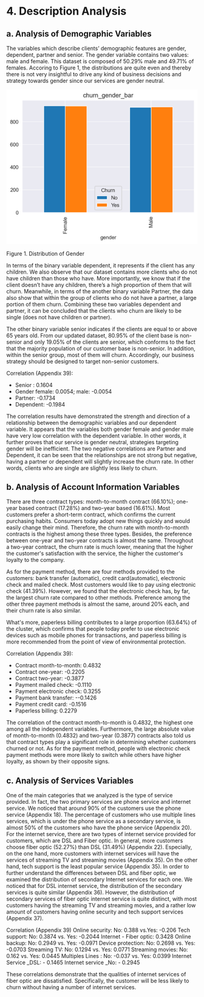 # 4. Description Analysis
## a. Analysis of Demographic Variables 
The variables which describe clients’ demographic features are gender, dependent, partner and senior. The gender variable contains two values: male and female. This dataset is composed of 50.29%  male and 49.71% of females. Accoring to Figure 1, the distributions are quite even and thereby there is not very insightful to drive any kind of business decisions and strategy towards gender since our services are gender neutral. 

![alt text](https://github.com/tzyiyuet/telecom_customer_churn/blob/master/churn_gender_bar.png)

Figure 1. Distribution of Gender

In terms of the binary variable dependent, it represents if the client has any children. We also observe that our dataset contains more clients who do not have children than those who have. More importantly, we know that if the client doesn’t have any children, there’s a high proportion of them that will churn. Meanwhile, in terms of the another binary variable Partner, the data also show that within the group of clients who do not have a partner, a large portion of them churn. Combining these two variables dependent and partner, it can be concluded that the clients who churn are likely to be single (does not have children or partner). 

The other binary variable senior indicates if the clients are equal to or above 65 years old. From our updated dataset, 80.95% of the client base is non-senior and only 19.05% of the clients are senior, which conforms to the fact that the majority population of our customer base is non-senior. In addition, within the senior group, most of them will churn. Accordingly, our business strategy should be designed to target non-senior customers. 

Correlation (Appendix  39):
* Senior : 0.1604
* Gender female: 0.0054; male: -0.0054
* Partner: -0.1734
* Dependent: -0.1984

The correlation results have demonstrated the strength and direction of a relationship between the demographic variables and our dependent variable. It appears that the variables both gender female and gender male have very low correlation with the dependent variable. In other words, it further proves that our service is gender neutral, strategies targeting gender will be inefficient. The two negative correlations are Partner and Dependent, it can be seen that the relationships are not strong but negative, having a partner or dependent will slightly increase the churn rate. In other words, clients who are single are slightly less likely to churn.

## b. Analysis of Account Information Variables
There are three contract types: month-to-month contract (66.10%); one-year based contract (17.28%) and two-year based (16.61%). Most customers prefer a short-term contract, which confirms the current purchasing habits. Consumers today adopt new things quickly and would easily change their mind. Therefore, the churn rate with month-to-month contracts is the highest among these three types. Besides, the preference between one-year and two-year contracts is almost the same. Throughout a two-year contract, the churn rate is much lower, meaning that the higher the customer's satisfaction with the service, the higher the customer's loyalty to the company.

As for the payment method, there are four methods provided to the customers: bank transfer (automatic), credit card(automatic), electronic check and mailed check. Most customers would like to pay using electronic check (41.39%). However, we found that the electronic check has, by far, the largest churn rate compared to other methods. Preference among the other three payment methods is almost the same, around 20% each, and their churn rate is also similar. 

What's more, paperless billing contributes to a large proportion (63.64%) of the cluster, which confirms that people today prefer to use electronic devices such as mobile phones for transactions, and paperless billing is more recommended from the point of view of environmental protection. 

Correlation (Appendix  39):
* Contract month-to-month: 0.4832
* Contract one-year: -0.2205
* Contract two-year: -0.3877
* Payment mailed check: -0.1110
* Payment electronic check: 0.3255
* Payment bank transfer: --0.1426
* Payment credit card: -0.1516
* Paperless billing: 0.2279

The correlation of the contract month-to-month is 0.4832, the highest one among all the independent variables. Furthermore, the large absolute value of month-to-month (0.4832) and two-year (0.3877) contracts also told us that contract types play a significant role in determining whether customers churned or not. As for the payment method, people with electronic check payment methods were more likely to switch while others have higher loyalty, as shown by their opposite signs.

## c. Analysis of Services Variables
One of the main categories that we analyzed is the type of service provided. In fact, the two primary services are phone service and internet service. We noticed that around 90% of the customers use the phone service (Appendix 18).  The percentage of customers who use multiple lines services, which is under the phone service as a secondary service, is almost 50% of the customers who have the phone service (Appendix 20). For the internet service, there are two types of internet service provided for customers, which are DSL and Fiber optic. In general, more customers choose fiber optic (52.27%) than DSL (31.49%) (Appendix 22). Especially, on the one hand, more customers with internet services will have the services of streaming TV and streaming movies (Appendix 35). On the other hand, tech support is the least popular service (Appendix 35). In order to further understand the differences between DSL and fiber optic, we examined the distribution of secondary Internet services for each one. We noticed that for DSL internet service, the distribution of the secondary services is quite similar (Appendix 36). However, the distribution of secondary services of fiber optic internet service is quite distinct, with most customers having the streaming TV and streaming movies, and a rather low amount of customers having online security and tech support services (Appendix 37). 

Correlation (Appendix 39)
Online security: No: 0.388 vs.Yes: -0.206
Tech support: No: 0.3874 vs. Yes: -0.2044
Internet - Fiber optic: 0.3428
Online backup: No: 0.2949 vs. Yes: -0.0971
Device protection: No: 0.2698 vs. Yes: -0.0703
Streaming TV: No: 0.1294 vs. Yes: 0.0771
Streaming movies: No: 0.162 vs. Yes: 0.0445
Multiples Lines : No: -0.037 vs. Yes: 0.0399
Internet Service _DSL: - 0.1465
Internet service _No: - 0.2945

These correlations demonstrate that the qualities of internet services of fiber optic are dissatisfied. Specifically, the customer will be less likely to churn without having a number of internet services.
